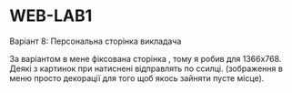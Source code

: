 # WEB-LAB1
Варіант 8: Персональна сторінка викладача

За варіантом в мене фіксована  сторінка , тому я робив для 1366х768.
Деякі з картинок при натиснені відправлять по ссилці. (зображення в меню просто декорації для того щоб якось зайняти пусте місце).
